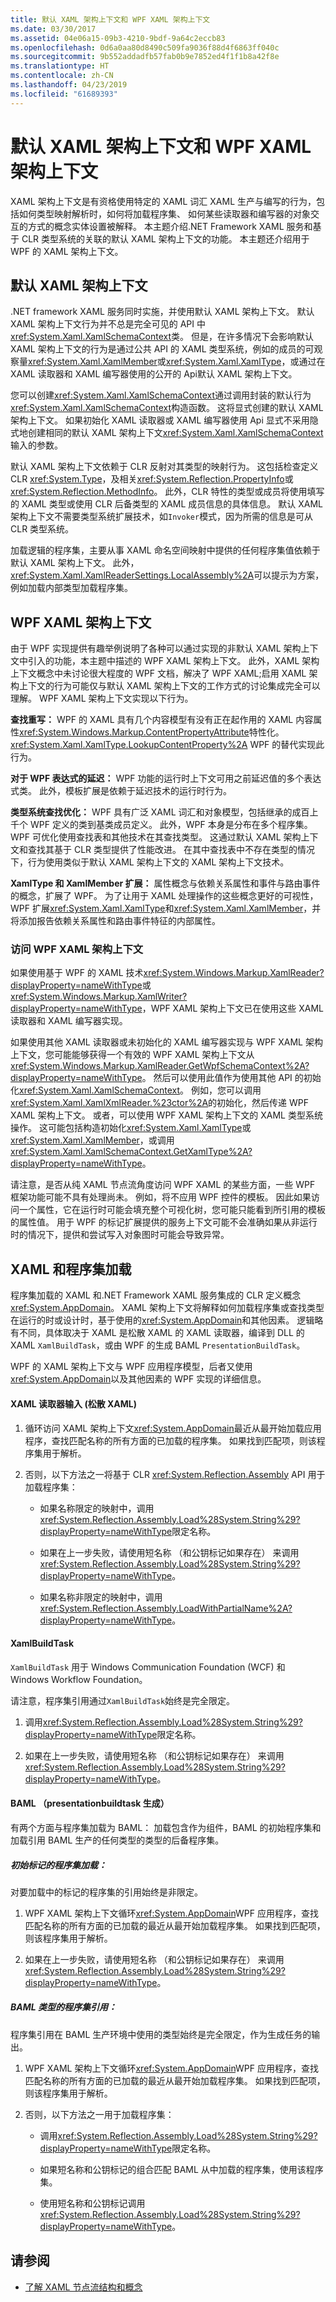 ```yaml
---
title: 默认 XAML 架构上下文和 WPF XAML 架构上下文
ms.date: 03/30/2017
ms.assetid: 04e06a15-09b3-4210-9bdf-9a64c2eccb83
ms.openlocfilehash: 0d6a0aa80d8490c509fa9036f88d4f6863ff040c
ms.sourcegitcommit: 9b552addadfb57fab0b9e7852ed4f1f1b8a42f8e
ms.translationtype: HT
ms.contentlocale: zh-CN
ms.lasthandoff: 04/23/2019
ms.locfileid: "61689393"
---
```

# <a name="default-xaml-schema-context-and-wpf-xaml-schema-context"></a>默认 XAML 架构上下文和 WPF XAML 架构上下文
XAML 架构上下文是有资格使用特定的 XAML 词汇 XAML 生产与编写的行为，包括如何类型映射解析时，如何将加载程序集、 如何某些读取器和编写器的对象交互的方式的概念实体设置被解释。 本主题介绍.NET Framework XAML 服务和基于 CLR 类型系统的关联的默认 XAML 架构上下文的功能。 本主题还介绍用于 WPF 的 XAML 架构上下文。  
  
## <a name="default-xaml-schema-context"></a>默认 XAML 架构上下文  
 .NET framework XAML 服务同时实施，并使用默认 XAML 架构上下文。 默认 XAML 架构上下文行为并不总是完全可见的 API 中<xref:System.Xaml.XamlSchemaContext>类。 但是，在许多情况下会影响默认 XAML 架构上下文的行为是通过公共 API 的 XAML 类型系统，例如的成员的可观察量<xref:System.Xaml.XamlMember>或<xref:System.Xaml.XamlType>，或通过在 XAML 读取器和 XAML 编写器使用的公开的 Api默认 XAML 架构上下文。  
  
 您可以创建<xref:System.Xaml.XamlSchemaContext>通过调用封装的默认行为<xref:System.Xaml.XamlSchemaContext>构造函数。 这将显式创建的默认 XAML 架构上下文。 如果初始化 XAML 读取器或 XAML 编写器使用 Api 显式不采用隐式地创建相同的默认 XAML 架构上下文<xref:System.Xaml.XamlSchemaContext>输入的参数。  
  
 默认 XAML 架构上下文依赖于 CLR 反射对其类型的映射行为。 这包括检查定义 CLR <xref:System.Type>，及相关<xref:System.Reflection.PropertyInfo>或<xref:System.Reflection.MethodInfo>。 此外，CLR 特性的类型或成员将使用填写的 XAML 类型或使用 CLR 后备类型的 XAML 成员信息的具体信息。 默认 XAML 架构上下文不需要类型系统扩展技术，如`Invoker`模式，因为所需的信息是可从 CLR 类型系统。  
  
 加载逻辑的程序集，主要从事 XAML 命名空间映射中提供的任何程序集值依赖于默认 XAML 架构上下文。 此外，<xref:System.Xaml.XamlReaderSettings.LocalAssembly%2A>可以提示为方案，例如加载内部类型加载程序集。  
  
## <a name="wpf-xaml-schema-context"></a>WPF XAML 架构上下文  
 由于 WPF 实现提供有趣举例说明了各种可以通过实现的非默认 XAML 架构上下文中引入的功能，本主题中描述的 WPF XAML 架构上下文。 此外，XAML 架构上下文概念中未讨论很大程度的 WPF 文档，解决了 WPF XAML;启用 XAML 架构上下文的行为可能仅与默认 XAML 架构上下文的工作方式的讨论集成完全可以理解。 WPF XAML 架构上下文实现以下行为。  
  
 **查找重写：** WPF 的 XAML 具有几个内容模型有没有正在起作用的 XAML 内容属性<xref:System.Windows.Markup.ContentPropertyAttribute>特性化。 <xref:System.Xaml.XamlType.LookupContentProperty%2A> WPF 的替代实现此行为。  
  
 **对于 WPF 表达式的延迟：** WPF 功能的运行时上下文可用之前延迟值的多个表达式类。 此外，模板扩展是依赖于延迟技术的运行时行为。  
  
 **类型系统查找优化：** WPF 具有广泛 XAML 词汇和对象模型，包括继承的成百上千个 WPF 定义的类到基类成员定义。 此外，WPF 本身是分布在多个程序集。 WPF 可优化使用查找表和其他技术在其查找类型。 这通过默认 XAML 架构上下文和查找其基于 CLR 类型提供了性能改进。 在其中查找表中不存在类型的情况下，行为使用类似于默认 XAML 架构上下文的 XAML 架构上下文技术。  
  
 **XamlType 和 XamlMember 扩展：** 属性概念与依赖关系属性和事件与路由事件的概念，扩展了 WPF。 为了让用于 XAML 处理操作的这些概念更好的可视性，WPF 扩展<xref:System.Xaml.XamlType>和<xref:System.Xaml.XamlMember>，并将添加报告依赖关系属性和路由事件特征的内部属性。  
  
### <a name="accessing-the-wpf-xaml-schema-context"></a>访问 WPF XAML 架构上下文  
 如果使用基于 WPF 的 XAML 技术<xref:System.Windows.Markup.XamlReader?displayProperty=nameWithType>或<xref:System.Windows.Markup.XamlWriter?displayProperty=nameWithType>，WPF XAML 架构上下文已在使用这些 XAML 读取器和 XAML 编写器实现。  
  
 如果使用其他 XAML 读取器或未初始化的 XAML 编写器实现与 WPF XAML 架构上下文，您可能能够获得一个有效的 WPF XAML 架构上下文从<xref:System.Windows.Markup.XamlReader.GetWpfSchemaContext%2A?displayProperty=nameWithType>。 然后可以使用此值作为使用其他 API 的初始化<xref:System.Xaml.XamlSchemaContext>。 例如，您可以调用<xref:System.Xaml.XamlXmlReader.%23ctor%2A>的初始化，然后传递 WPF XAML 架构上下文。 或者，可以使用 WPF XAML 架构上下文的 XAML 类型系统操作。 这可能包括构造初始化<xref:System.Xaml.XamlType>或<xref:System.Xaml.XamlMember>，或调用<xref:System.Xaml.XamlSchemaContext.GetXamlType%2A?displayProperty=nameWithType>。  
  
 请注意，是否从纯 XAML 节点流角度访问 WPF XAML 的某些方面，一些 WPF 框架功能可能不具有处理尚未。 例如，将不应用 WPF 控件的模板。 因此如果访问一个属性，它在运行时可能会填充整个可视化树，您可能只能看到所引用的模板的属性值。 用于 WPF 的标记扩展提供的服务上下文可能不会准确如果从非运行时的情况下，提供和尝试写入对象图时可能会导致异常。  
  
## <a name="xaml-and-assembly-loading"></a>XAML 和程序集加载  
 程序集加载的 XAML 和.NET Framework XAML 服务集成的 CLR 定义概念<xref:System.AppDomain>。 XAML 架构上下文将解释如何加载程序集或查找类型在运行的时或设计时，基于使用的<xref:System.AppDomain>和其他因素。 逻辑略有不同，具体取决于 XAML 是松散 XAML 的 XAML 读取器，编译到 DLL 的 XAML `XamlBuildTask`，或由 WPF 的生成 BAML `PresentationBuildTask`。  
  
 WPF 的 XAML 架构上下文与 WPF 应用程序模型，后者又使用<xref:System.AppDomain>以及其他因素的 WPF 实现的详细信息。  
  
#### <a name="xaml-reader-input-loose-xaml"></a>XAML 读取器输入 (松散 XAML)  
  
1. 循环访问 XAML 架构上下文<xref:System.AppDomain>最近从最开始加载应用程序，查找匹配名称的所有方面的已加载的程序集。 如果找到匹配项，则该程序集用于解析。  
  
2. 否则，以下方法之一将基于 CLR <xref:System.Reflection.Assembly> API 用于加载程序集：  
  
    - 如果名称限定的映射中，调用<xref:System.Reflection.Assembly.Load%28System.String%29?displayProperty=nameWithType>限定名称。  
  
    - 如果在上一步失败，请使用短名称 （和公钥标记如果存在） 来调用<xref:System.Reflection.Assembly.Load%28System.String%29?displayProperty=nameWithType>。  
  
    - 如果名称非限定的映射中，调用<xref:System.Reflection.Assembly.LoadWithPartialName%2A?displayProperty=nameWithType>。  
  
#### <a name="xamlbuildtask"></a>XamlBuildTask  
 `XamlBuildTask` 用于 Windows Communication Foundation (WCF) 和 Windows Workflow Foundation。  
  
 请注意，程序集引用通过`XamlBuildTask`始终是完全限定。  
  
1. 调用<xref:System.Reflection.Assembly.Load%28System.String%29?displayProperty=nameWithType>限定名称。  
  
2. 如果在上一步失败，请使用短名称 （和公钥标记如果存在） 来调用<xref:System.Reflection.Assembly.Load%28System.String%29?displayProperty=nameWithType>。  
  
#### <a name="baml-presentationbuildtask"></a>BAML （presentationbuildtask 生成）  
 有两个方面与程序集加载为 BAML： 加载包含作为组件，BAML 的初始程序集和加载引用 BAML 生产的任何类型的类型的后备程序集。  
  
##### <a name="assembly-load-for-initial-markup"></a>初始标记的程序集加载：  
 对要加载中的标记的程序集的引用始终是非限定。  
  
1. WPF XAML 架构上下文循环<xref:System.AppDomain>WPF 应用程序，查找匹配名称的所有方面的已加载的最近从最开始加载程序集。 如果找到匹配项，则该程序集用于解析。  
  
2. 如果在上一步失败，请使用短名称 （和公钥标记如果存在） 来调用<xref:System.Reflection.Assembly.Load%28System.String%29?displayProperty=nameWithType>。  
  
##### <a name="assembly-references-by-baml-types"></a>BAML 类型的程序集引用：  
 程序集引用在 BAML 生产环境中使用的类型始终是完全限定，作为生成任务的输出。  
  
1. WPF XAML 架构上下文循环<xref:System.AppDomain>WPF 应用程序，查找匹配名称的所有方面的已加载的最近从最开始加载程序集。 如果找到匹配项，则该程序集用于解析。  
  
2. 否则，以下方法之一用于加载程序集：  
  
    - 调用<xref:System.Reflection.Assembly.Load%28System.String%29?displayProperty=nameWithType>限定名称。  
  
    - 如果短名称和公钥标记的组合匹配 BAML 从中加载的程序集，使用该程序集。  
  
    - 使用短名称和公钥标记调用<xref:System.Reflection.Assembly.Load%28System.String%29?displayProperty=nameWithType>。  
  
## <a name="see-also"></a>请参阅

- [了解 XAML 节点流结构和概念](understanding-xaml-node-stream-structures-and-concepts.md)

